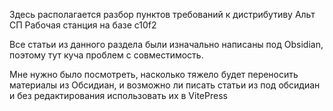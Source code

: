 Здесь располагается разбор пунктов требований к дистрибутиву Альт СП Рабочая станция на базе c10f2 

Все статьи из данного раздела были изначально написаны под Obsidian, поэтому тут куча проблем с совместимость.

Мне нужно было посмотреть, насколько тяжело будет переносить материалы из Обсидиан, и возможно ли писать статьи из под обсидиан и без редактирования использовать их в VitePress